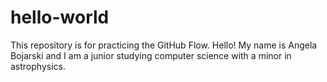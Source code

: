 # hello-world
This repository is for practicing the GitHub Flow.
Hello! My name is Angela Bojarski and I am a junior studying computer science with a minor in astrophysics.
